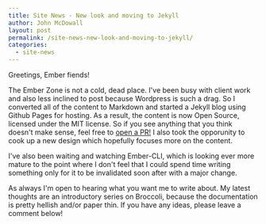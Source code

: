 ```yaml
---
title: Site News - New look and moving to Jekyll
author: John McDowall
layout: post
permalink: /site-news-new-look-and-moving-to-jekyll/
categories:
  - site-news
---
```


Greetings, Ember fiends!

The Ember Zone is not a cold, dead place. I've been busy with client work and also less inclined to post because Wordpress is such a drag. So I converted all of the content to Markdown and started a Jekyll blog using Github Pages for hosting. As a result, the content is now Open Source, licensed under the MIT license. So if you see anything that you think doesn't make sense, feel free to <a href='https://github.com/emberzone/emberzone.github.io'>open a PR!</a> I also took the opporunity to cook up a new design which hopefully focuses more on the content.

I've also been waiting and watching Ember-CLI, which is looking ever more mature to the point where I don't feel that I could spend time writing something only for it to be invalidated soon after with a major change.

As always I'm open to hearing what you want me to write about. My latest thoughts are an introductory series on Broccoli, because the documentation is pretty hellish and/or paper thin. If you have any ideas, please leave a comment below!